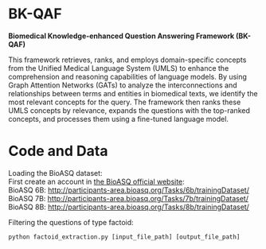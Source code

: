 # BK-QAF
**Biomedical Knowledge-enhanced Question Answering Framework (BK-QAF)**

This framework retrieves, ranks, and employs domain-specific concepts from the Unified Medical Language System (UMLS) to enhance the comprehension and reasoning capabilities of language models. By using Graph Attention Networks (GATs) to analyze the interconnections and relationships between terms and entities in biomedical texts, we identify the most relevant concepts for the query. The framework then ranks these UMLS concepts by relevance, expands the questions with the top-ranked concepts, and processes them using a fine-tuned language model.


# Code and Data
Loading the BioASQ dataset:<br>
First create an account in [the BioASQ official website](http://participants-area.bioasq.org/):<br>
BioASQ 6B: http://participants-area.bioasq.org/Tasks/6b/trainingDataset/<br> 
BioASQ 7B: http://participants-area.bioasq.org/Tasks/7b/trainingDataset/<br>
BioASQ 8B: http://participants-area.bioasq.org/Tasks/8b/trainingDataset/<br>


Filtering the questions of type factoid:
```
python factoid_extraction.py [input_file_path] [output_file_path]
```

